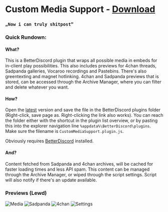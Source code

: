 # Custom Media Support - [Download](https://raw.githubusercontent.com/Orrielel/BetterDiscordAddons/master/Plugins/CustomMediaSupport/CustomMediaSupport.plugin.js)
### `„Now i can truly shitpost”`

### Quick Rundown:

#### What?
This is a BetterDiscord plugin that wraps all possible media in embeds for in-client play possibilities. This also includes previews for 4chan threads, Sadpanda galleries, Vocaroo recordings and Pastebins. There's also greentexting and magnet hotlinking.
4chan and Sadpanda previews that is stored, can be accessed through the Archive Manager, where you can filter and delete whatever you want.

#### How?
Open the [latest](https://raw.githubusercontent.com/Orrielel/BetterDiscordAddons/master/Plugins/CustomMediaSupport/CustomMediaSupport.plugin.js) version and save the file in the BetterDiscord plugins folder (Right-click, save page as. Right-clicking the link also works). You can reach the folder either with the shortcut in the plugin list overview, or by pasting this into the explorer navigation line `%appdata%\BetterDiscord\plugins`. Make sure the filename is `CustomMediaSupport.plugin.js`.

Obviously requires [BetterDiscord](https://github.com/jiiks/betterdiscordapp) installed.

#### And?
Content fetched from Sadpanda and 4chan archives, will be cached for faster loading times and less API spam. This content can be managed through the Archive Manager, or wiped through the script settings.
Script will also notify if there's an update available.

### Previews (Lewd)
![Media](https://orrie.s-ul.eu/preview/4eY7ioLr)
![Sadpanda](https://orrie.s-ul.eu/preview/kSOsmQXu)
![4chan](https://orrie.s-ul.eu/preview/O69jaMf9)
![Settings](https://orrie.s-ul.eu/preview/VdQEZEiC)
